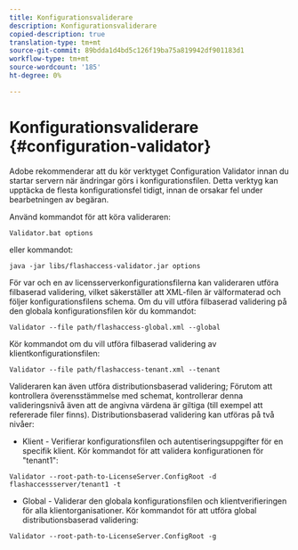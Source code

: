 ```yaml
---
title: Konfigurationsvaliderare
description: Konfigurationsvaliderare
copied-description: true
translation-type: tm+mt
source-git-commit: 89bdda1d4bd5c126f19ba75a819942df901183d1
workflow-type: tm+mt
source-wordcount: '185'
ht-degree: 0%

---
```



# Konfigurationsvaliderare {#configuration-validator}

Adobe rekommenderar att du kör verktyget Configuration Validator innan du startar servern när ändringar görs i konfigurationsfilen. Detta verktyg kan upptäcka de flesta konfigurationsfel tidigt, innan de orsakar fel under bearbetningen av begäran.

Använd kommandot för att köra valideraren:

```
Validator.bat options  
```

eller kommandot:

```
java -jar libs/flashaccess-validator.jar options 
```

För var och en av licensserverkonfigurationsfilerna kan valideraren utföra filbaserad validering, vilket säkerställer att XML-filen är välformaterad och följer konfigurationsfilens schema. Om du vill utföra filbaserad validering på den globala konfigurationsfilen kör du kommandot:

```
Validator --file path/flashaccess-global.xml --global
```

Kör kommandot om du vill utföra filbaserad validering av klientkonfigurationsfilen:

```
Validator --file path/flashaccess-tenant.xml --tenant
```

Valideraren kan även utföra distributionsbaserad validering; Förutom att kontrollera överensstämmelse med schemat, kontrollerar denna valideringsnivå även att de angivna värdena är giltiga (till exempel att refererade filer finns). Distributionsbaserad validering kan utföras på två nivåer:

* Klient - Verifierar konfigurationsfilen och autentiseringsuppgifter för en specifik klient. Kör kommandot för att validera konfigurationen för &quot;tenant1&quot;:

```
Validator --root-path-to-LicenseServer.ConfigRoot -d flashaccessserver/tenant1 -t 
```

* Global - Validerar den globala konfigurationsfilen och klientverifieringen för alla klientorganisationer. Kör kommandot för att utföra global distributionsbaserad validering:

```
Validator --root-path-to-LicenseServer.ConfigRoot -g 
```

